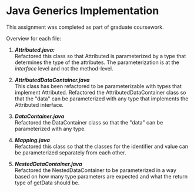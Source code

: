 # Java Generics Implementation #
This assignment was completed as part of graduate coursework.
</br>

Overview for each file:</br>
1. ***Attributed.java:***</br>
  Refactored this class so that Attributed is parameterized by a type that determines the type of the attributes. The parameterization is at the *interface* level and not the method-level.

2. ***AttributedDataContainer.java***</br>
  This class has been refactored to be parameterizable with types that implement Attributed.
  Refactored the AttributedDataContainer class so that the "data" can be parameterized with any type that implements the Attributed interface.

3. ***DataContainer.java***</br>
Refactored the DataContainer class so that the "data" can be parameterized with any type.</br>

4. ***Mapping.java***</br>
 Refactored this class so that the classes for the identifier and value can be parameterized separately from each other.</br>
 
5. ***NestedDataContainer.java***</br>
 Refactored the NestedDataContainer to be parameterized in a way based on how many type parameters are expected and what the return type of getData should be.
